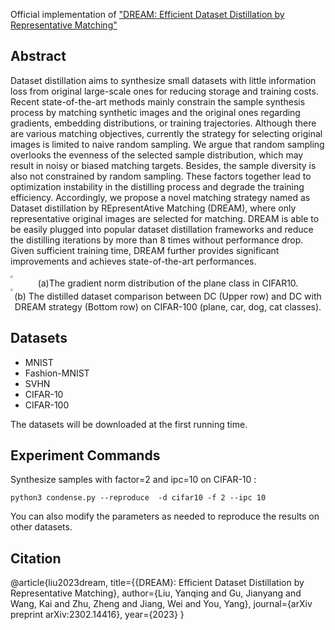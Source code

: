 
Official implementation of  ["DREAM: Efficient Dataset Distillation by Representative Matching"](https://arxiv.org/abs/2302.14416)

## Abstract

Dataset distillation aims to synthesize small datasets with little information loss from original large-scale ones for reducing storage and training costs. Recent state-of-the-art methods mainly constrain the sample synthesis process by matching synthetic images and the original ones regarding gradients, embedding distributions, or training trajectories. Although there are various matching objectives, currently the strategy for selecting original images is limited to naive random sampling.    We argue that random sampling overlooks the evenness of the selected sample distribution, which may result in noisy or biased matching targets.   Besides, the sample diversity is also not constrained by random sampling. These factors together lead to optimization instability in the distilling process and degrade the training efficiency. Accordingly, we propose a novel matching strategy named as Dataset distillation by REpresentAtive Matching (DREAM), where only representative original images are selected for matching. DREAM is able to be easily plugged into popular dataset distillation frameworks and reduce the distilling iterations by more than 8 times without performance drop. Given sufficient training time, DREAM further provides significant improvements and achieves state-of-the-art performances. 

<img src="D:\科研\2023ICCV\DREAM_GIT\DREAM\figs\hist_intro.png" style="zoom: 25%;" />

<center>(a)The gradient norm distribution of the plane class in CIFAR10.</center>

<img src="D:\科研\2023ICCV\DREAM_GIT\DREAM\figs\dc_comp.png" style="zoom: 25%;" />

<center>(b) The distilled dataset comparison between DC (Upper row) and DC with DREAM strategy (Bottom row) on CIFAR-100 (plane, car, dog, cat classes).</center>

## Datasets

- MNIST
- Fashion-MNIST
- SVHN
- CIFAR-10
- CIFAR-100

The datasets will be downloaded at the first running time.

## Experiment Commands

Synthesize samples with factor=2 and ipc=10 on CIFAR-10 : 

```
python3 condense.py --reproduce  -d cifar10 -f 2 --ipc 10
```

You can also modify the parameters as needed to reproduce the results on other datasets.

## Citation

@article{liu2023dream,
  title={{DREAM}: Efficient Dataset Distillation by Representative Matching},
  author={Liu, Yanqing and Gu, Jianyang and Wang, Kai and Zhu, Zheng and Jiang, Wei and You, Yang},
  journal={arXiv preprint arXiv:2302.14416},
  year={2023}
}
